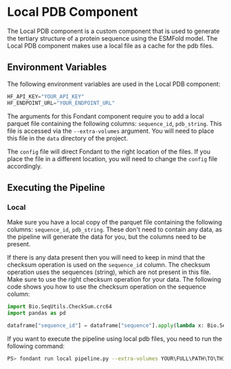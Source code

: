 # Local PDB Component

The Local PDB component is a custom component that is used to generate the tertiary structure of a protein sequence using the ESMFold model. The Local PDB component makes use a local file as a cache for the pdb files.

## Environment Variables

The following environment variables are used in the Local PDB component:

```py
HF_API_KEY="YOUR_API_KEY"
HF_ENDPOINT_URL="YOUR_ENDPOINT_URL"
```

The arguments for this Fondant component require you to add a local parquet file containing the following columns: `sequence_id`, `pdb_string`. This file is accessed via the `--extra-volumes` argument. You will need to place this file in the `data` directory of the project.

The `config` file will direct Fondant to the right location of the files. If you place the file in a different location, you will need to change the `config` file accordingly.

## Executing the Pipeline

### Local

Make sure you have a local copy of the parquet file containing the following columns: `sequence_id`, `pdb_string`. These don't need to contain any data, as the pipeline will generate the data for you, but the columns need to be present.

If there is any data present then you will need to keep in mind that the checksum operation is used on the `sequence_id` column. The checksum operation uses the sequences (string), which are not present in this file. Make sure to use the right checksum operation for your data. The following code shows you how to use the checksum operation on the sequence column:

```python
import Bio.SeqUtils.CheckSum.crc64
import pandas as pd

dataframe["sequence_id"] = dataframe["sequence"].apply(lambda x: Bio.SeqUtils.CheckSum.crc64(x))
```

If you want to execute the pipeline using local pdb files, you need to run the following command:

```bash
PS> fondant run local pipeline.py --extra-volumes YOUR\FULL\PATH\TO\THIS\PROJECT\data\pdb_file.parquet:/pdb_file.parquet
```
